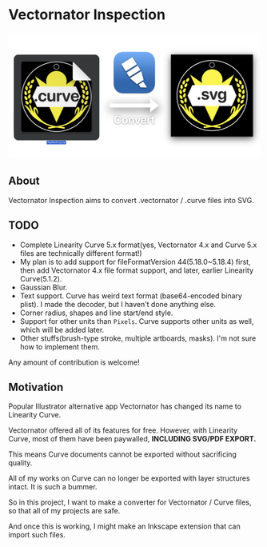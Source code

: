 # Vectornator Inspection

![](example.png)

## About
Vectornator Inspection aims to convert .vectornator / .curve files into SVG.

## TODO
* Complete Linearity Curve 5.x format(yes, Vectornator 4.x and Curve 5.x files are technically different format!)
* My plan is to add support for fileFormatVersion 44(5.18.0~5.18.4) first, then add Vectornator 4.x file format support, and later, earlier Linearity Curve(5.1.2).
* Gaussian Blur.
* Text support. Curve has weird text format (base64-encoded binary plist). I made the decoder, but I haven't done anything else.
* Corner radius, shapes and line start/end style.
* Support for other units than `Pixels`. Curve supports other units as well, which will be added later.
* Other stuffs(brush-type stroke, multiple artboards, masks). I'm not sure how to implement them.

Any amount of contribution is welcome!

## Motivation
Popular Illustrator alternative app Vectornator has changed its name to Linearity Curve.

Vectornator offered all of its features for free. However, with Linearity Curve, most of them have been paywalled, **INCLUDING SVG/PDF EXPORT.**

This means Curve documents cannot be exported without sacrificing quality.

All of my works on Curve can no longer be exported with layer structures intact. It is such a bummer.

So in this project, I want to make a converter for Vectornator / Curve files, so that all of my projects are safe.

And once this is working, I might make an Inkscape extension that can import such files.

